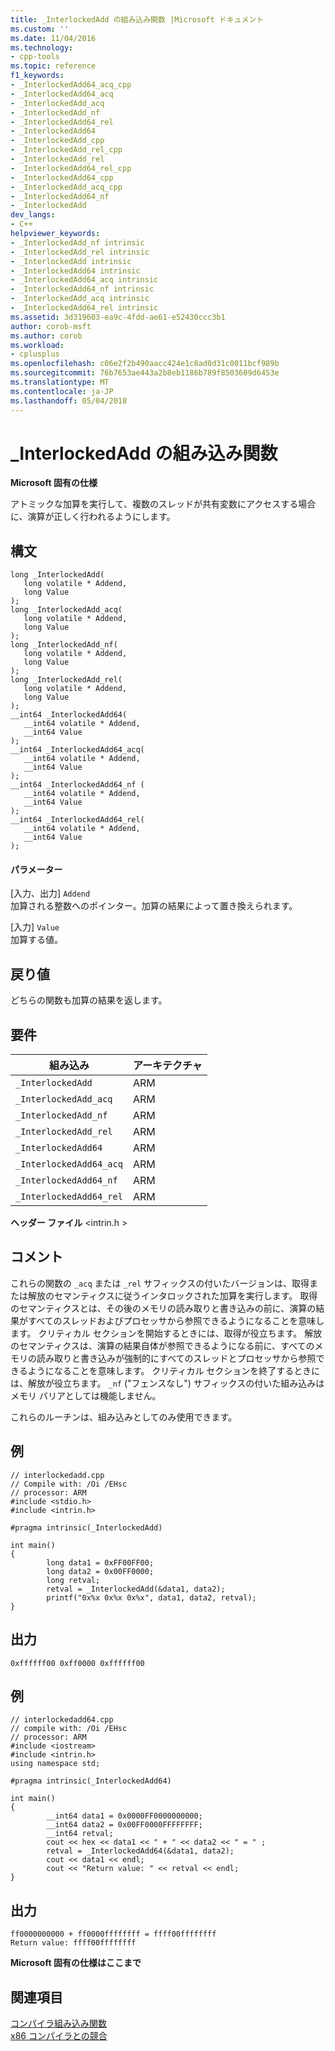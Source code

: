 ```yaml
---
title: _InterlockedAdd の組み込み関数 |Microsoft ドキュメント
ms.custom: ''
ms.date: 11/04/2016
ms.technology:
- cpp-tools
ms.topic: reference
f1_keywords:
- _InterlockedAdd64_acq_cpp
- _InterlockedAdd64_acq
- _InterlockedAdd_acq
- _InterlockedAdd_nf
- _InterlockedAdd64_rel
- _InterlockedAdd64
- _InterlockedAdd_cpp
- _InterlockedAdd_rel_cpp
- _InterlockedAdd_rel
- _InterlockedAdd64_rel_cpp
- _InterlockedAdd64_cpp
- _InterlockedAdd_acq_cpp
- _InterlockedAdd64_nf
- _InterlockedAdd
dev_langs:
- C++
helpviewer_keywords:
- _InterlockedAdd_nf intrinsic
- _InterlockedAdd_rel intrinsic
- _InterlockedAdd intrinsic
- _InterlockedAdd64 intrinsic
- _InterlockedAdd64_acq intrinsic
- _InterlockedAdd64_nf intrinsic
- _InterlockedAdd_acq intrinsic
- _InterlockedAdd64_rel intrinsic
ms.assetid: 3d319603-ea9c-4fdd-ae61-e52430ccc3b1
author: corob-msft
ms.author: corob
ms.workload:
- cplusplus
ms.openlocfilehash: c06e2f2b490aacc424e1c8ad0d31c0011bcf989b
ms.sourcegitcommit: 76b7653ae443a2b8eb1186b789f8503609d6453e
ms.translationtype: MT
ms.contentlocale: ja-JP
ms.lasthandoff: 05/04/2018
---
```

# <a name="interlockedadd-intrinsic-functions"></a>_InterlockedAdd の組み込み関数
**Microsoft 固有の仕様**  
  
 アトミックな加算を実行して、複数のスレッドが共有変数にアクセスする場合に、演算が正しく行われるようにします。  
  
## <a name="syntax"></a>構文  
  
```  
long _InterlockedAdd(  
   long volatile * Addend,  
   long Value  
);  
long _InterlockedAdd_acq(  
   long volatile * Addend,  
   long Value  
);  
long _InterlockedAdd_nf(  
   long volatile * Addend,  
   long Value  
);  
long _InterlockedAdd_rel(  
   long volatile * Addend,  
   long Value  
);  
__int64 _InterlockedAdd64(  
   __int64 volatile * Addend,  
   __int64 Value  
);  
__int64 _InterlockedAdd64_acq(  
   __int64 volatile * Addend,  
   __int64 Value  
);  
__int64 _InterlockedAdd64_nf (  
   __int64 volatile * Addend,  
   __int64 Value  
);  
__int64 _InterlockedAdd64_rel(  
   __int64 volatile * Addend,  
   __int64 Value  
);  
```  
  
#### <a name="parameters"></a>パラメーター  
 [入力、出力] `Addend`  
 加算される整数へのポインター。加算の結果によって置き換えられます。  
  
 [入力] `Value`  
 加算する値。  
  
## <a name="return-value"></a>戻り値  
 どちらの関数も加算の結果を返します。  
  
## <a name="requirements"></a>要件  
  
|組み込み|アーキテクチャ|  
|---------------|------------------|  
|`_InterlockedAdd`|ARM|  
|`_InterlockedAdd_acq`|ARM|  
|`_InterlockedAdd_nf`|ARM|  
|`_InterlockedAdd_rel`|ARM|  
|`_InterlockedAdd64`|ARM|  
|`_InterlockedAdd64_acq`|ARM|  
|`_InterlockedAdd64_nf`|ARM|  
|`_InterlockedAdd64_rel`|ARM|  
  
 **ヘッダー ファイル** \<intrin.h >  
  
## <a name="remarks"></a>コメント  
 これらの関数の `_acq` または `_rel` サフィックスの付いたバージョンは、取得または解放のセマンティクスに従うインタロックされた加算を実行します。 取得のセマンティクスとは、その後のメモリの読み取りと書き込みの前に、演算の結果がすべてのスレッドおよびプロセッサから参照できるようになることを意味します。 クリティカル セクションを開始するときには、取得が役立ちます。 解放のセマンティクスは、演算の結果自体が参照できるようになる前に、すべてのメモリの読み取りと書き込みが強制的にすべてのスレッドとプロセッサから参照できるようになることを意味します。 クリティカル セクションを終了するときには、解放が役立ちます。 `_nf` ("フェンスなし") サフィックスの付いた組み込みはメモリ バリアとしては機能しません。  
  
 これらのルーチンは、組み込みとしてのみ使用できます。  
  
## <a name="example"></a>例  
  
```  
// interlockedadd.cpp  
// Compile with: /Oi /EHsc  
// processor: ARM  
#include <stdio.h>  
#include <intrin.h>  
  
#pragma intrinsic(_InterlockedAdd)  
  
int main()  
{  
        long data1 = 0xFF00FF00;  
        long data2 = 0x00FF0000;  
        long retval;  
        retval = _InterlockedAdd(&data1, data2);  
        printf("0x%x 0x%x 0x%x", data1, data2, retval);  
}  
```  
  
## <a name="output"></a>出力  
  
```  
0xffffff00 0xff0000 0xffffff00  
```  
  
## <a name="example"></a>例  
  
```  
// interlockedadd64.cpp  
// compile with: /Oi /EHsc  
// processor: ARM  
#include <iostream>  
#include <intrin.h>  
using namespace std;  
  
#pragma intrinsic(_InterlockedAdd64)  
  
int main()  
{  
        __int64 data1 = 0x0000FF0000000000;  
        __int64 data2 = 0x00FF0000FFFFFFFF;  
        __int64 retval;  
        cout << hex << data1 << " + " << data2 << " = " ;  
        retval = _InterlockedAdd64(&data1, data2);  
        cout << data1 << endl;  
        cout << "Return value: " << retval << endl;  
}  
```  
  
## <a name="output"></a>出力  
  
```  
ff0000000000 + ff0000ffffffff = ffff00ffffffff  
Return value: ffff00ffffffff  
```  
  
**Microsoft 固有の仕様はここまで**  
  
## <a name="see-also"></a>関連項目  
 [コンパイラ組み込み関数](../intrinsics/compiler-intrinsics.md)   
 [x86 コンパイラとの競合](../build/conflicts-with-the-x86-compiler.md)